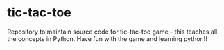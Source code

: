 # tic-tac-toe
Repository to maintain source code for tic-tac-toe game - this teaches all the concepts in Python.
Have fun with the game and learning python!!
